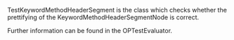 TestKeywordMethodHeaderSegment is the class which checks whether the prettifying of the KeywordMethodHeaderSegmentNode is correct.

Further information can be found in the OPTestEvaluator.
